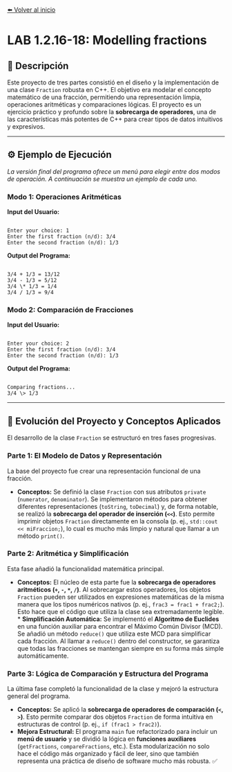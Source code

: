 [⬅️ Volver al inicio](../../)

# LAB 1.2.16-18: Modelling fractions

## 📝 Descripción
Este proyecto de tres partes consistió en el diseño y la implementación de una clase `Fraction` robusta en C++. El objetivo era modelar el concepto matemático de una fracción, permitiendo una representación limpia, operaciones aritméticas y comparaciones lógicas. El proyecto es un ejercicio práctico y profundo sobre la **sobrecarga de operadores**, una de las características más potentes de C++ para crear tipos de datos intuitivos y expresivos.

---

## ⚙️ Ejemplo de Ejecución
*La versión final del programa ofrece un menú para elegir entre dos modos de operación. A continuación se muestra un ejemplo de cada uno.*

### Modo 1: Operaciones Aritméticas
**Input del Usuario:**
```

Enter your choice: 1
Enter the first fraction (n/d): 3/4
Enter the second fraction (n/d): 1/3

```
**Output del Programa:**
```

3/4 + 1/3 = 13/12
3/4 - 1/3 = 5/12
3/4 \* 1/3 = 1/4
3/4 / 1/3 = 9/4

```

### Modo 2: Comparación de Fracciones
**Input del Usuario:**
```

Enter your choice: 2
Enter the first fraction (n/d): 3/4
Enter the second fraction (n/d): 1/3

```
**Output del Programa:**
```

Comparing fractions...
3/4 \> 1/3

```

---

## 🧠 Evolución del Proyecto y Conceptos Aplicados
El desarrollo de la clase `Fraction` se estructuró en tres fases progresivas.

### Parte 1: El Modelo de Datos y Representación
La base del proyecto fue crear una representación funcional de una fracción.
* **Conceptos:** Se definió la clase `Fraction` con sus atributos `private` (`numerator`, `denominator`). Se implementaron métodos para obtener diferentes representaciones (`toString`, `toDecimal`) y, de forma notable, se realizó la **sobrecarga del operador de inserción (`<<`)**. Esto permite imprimir objetos `Fraction` directamente en la consola (p. ej., `std::cout << miFraccion;`), lo cual es mucho más limpio y natural que llamar a un método `print()`.

### Parte 2: Aritmética y Simplificación
Esta fase añadió la funcionalidad matemática principal.
* **Conceptos:** El núcleo de esta parte fue la **sobrecarga de operadores aritméticos (`+`, `-`, `*`, `/`)**. Al sobrecargar estos operadores, los objetos `Fraction` pueden ser utilizados en expresiones matemáticas de la misma manera que los tipos numéricos nativos (p. ej., `frac3 = frac1 + frac2;`). Esto hace que el código que utiliza la clase sea extremadamente legible. * **Simplificación Automática:** Se implementó el **Algoritmo de Euclides** en una función auxiliar para encontrar el Máximo Común Divisor (MCD). Se añadió un método `reduce()` que utiliza este MCD para simplificar cada fracción. Al llamar a `reduce()` dentro del constructor, se garantiza que todas las fracciones se mantengan siempre en su forma más simple automáticamente.

### Parte 3: Lógica de Comparación y Estructura del Programa
La última fase completó la funcionalidad de la clase y mejoró la estructura general del programa.
* **Conceptos:** Se aplicó la **sobrecarga de operadores de comparación (`<`, `>`)**. Esto permite comparar dos objetos `Fraction` de forma intuitiva en estructuras de control (p. ej., `if (frac1 > frac2)`).
* **Mejora Estructural:** El programa `main` fue refactorizado para incluir un **menú de usuario** y se dividió la lógica en **funciones auxiliares** (`getFractions`, `compareFractions`, etc.). Esta modularización no solo hace el código más organizado y fácil de leer, sino que también representa una práctica de diseño de software mucho más robusta. ✅
